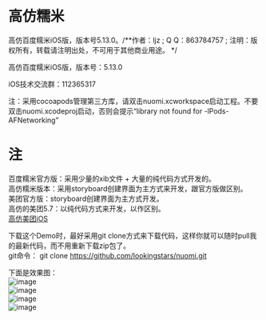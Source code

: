 # 高仿糯米
高仿百度糯米iOS版，版本号5.13.0。/**作者：ljz ; Q Q：863784757 ; 注明：版权所有，转载请注明出处，不可用于其他商业用途。 */  

高仿百度糯米iOS版，版本号：5.13.0  

iOS技术交流群：112365317  

注：采用cocoapods管理第三方库，请双击nuomi.xcworkspace启动工程。不要双击nuomi.xcodeproj启动，否则会提示“library not found for -lPods-AFNetworking”


# 注
百度糯米官方版：采用少量的xib文件 + 大量的纯代码方式开发的。  
高仿糯米版本：采用storyboard创建界面为主方式来开发，跟官方版做区别。  
美团官方版：storyboard创建界面为主方式开发。  
高仿的美团5.7：以纯代码方式来开发，以作区别。  
[高仿美团iOS](https://github.com/lookingstars/meituan)  

下载这个Demo时，最好采用git clone方式来下载代码，这样你就可以随时pull我的最新代码，而不用重新下载zip包了。  
git命令： git clone https://github.com/lookingstars/nuomi.git  


下面是效果图：  
![image](https://github.com/lookingstars/nuomi/blob/master/nuomi/ScreenShot/dtt1.gif)  
![image](https://github.com/lookingstars/nuomi/blob/master/nuomi/ScreenShot/dtt2.gif)  
![image](https://github.com/lookingstars/nuomi/blob/master/nuomi/ScreenShot/dtt3.gif)  
![image](https://github.com/lookingstars/nuomi/blob/master/nuomi/ScreenShot/dtt4.gif)  




